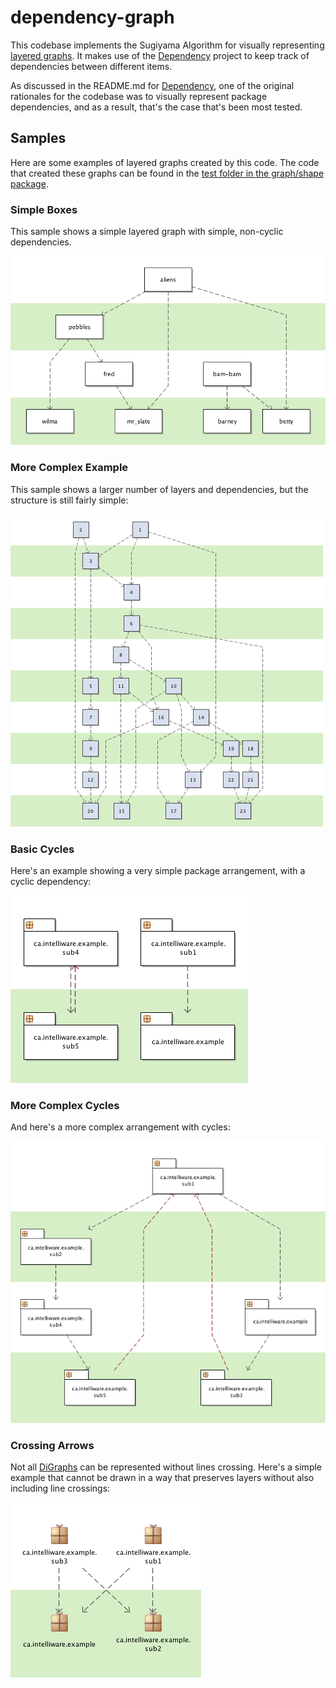 # dependency-graph

This codebase implements the Sugiyama Algorithm for visually representing [layered
graphs](https://en.wikipedia.org/wiki/Layered_graph_drawing "Wikipedia"). It makes use of the
[Dependency](https://github.com/Intelliware/dependency "Dependency project on GitHub")
project to keep track of dependencies between different items.

As discussed in the README.md for
[Dependency](https://github.com/Intelliware/dependency "Dependency project on GitHub"),
one of the original rationales for the codebase was to visually represent package
dependencies, and as a result, that's the case that's been most tested.

## Samples

Here are some examples of layered graphs created by this code. The code that created
these graphs can be found in the
[test folder in the graph/shape package](https://github.com/Intelliware/dependency-graph/tree/master/src/test/java/ca/intelliware/commons/dependency/graph/shape).

### Simple Boxes

This sample shows a simple layered graph with simple, non-cyclic dependencies.

![Simple Node Graph](../etc/samples/Trivial.png)

### More Complex Example

This sample shows a larger number of layers and dependencies, but the structure is
still fairly simple:

![Simple Node Graph](../etc/samples/SimpleNodeDiagram.png)

### Basic Cycles

Here's an example showing a very simple package arrangement, with a cyclic dependency:

![Simple Package Dependencies with Cycle](../etc/samples/PackageGraphWithSimpleCycles.png)

### More Complex Cycles

And here's a more complex arrangement with cycles:

![Package Dependencies with Cycles](../etc/samples/PackageGraphWithCycles.png)

### Crossing Arrows

Not all [DiGraphs](https://en.wikipedia.org/wiki/Directed_graph "Directed Graph on Wikipedia")
can be represented without lines crossing. Here's a simple
example that cannot be drawn in a way that preserves layers without also including
line crossings:

![Package Dependencies with Crossing Dependencies](../etc/samples/PackageGraphWithCrossings.png)
